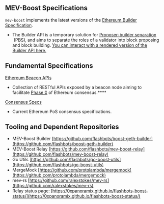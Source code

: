 ## MEV-Boost Specifications

`mev-boost` implements the latest versions of the [Ethereum Builder Specification](https://github.com/ethereum/builder-specs/blob/main/specs/builder.md).

- The Builder API is a temporary solution for [Proposer-builder separation](https://ethresear.ch/t/proposer-block-builder-separation-friendly-fee-market-designs/9725)
 (PBS), and aims to separate the roles of a validator into block proposing and block building. [You can interact with a rendered version of the Builder API here.](https://ethereum.github.io/builder-specs/#/Builder/status)

## Fundamental Specifications

[Ethereum Beacon APIs](https://github.com/ethereum/beacon-APIs)

- Collection of RESTful APIs exposed by a beacon node aiming to facilitate [Phase 0](https://www.notion.so/WIP-MEV-Boost-Docs-Revision-DRAFT-73ad491a1e5a492a9977b1070e37af39) of Ethereum consensus.****

[Consensus Specs](https://github.com/ethereum/consensus-specs)

- Current Ethereum PoS consensus specifications.

## Tooling and Dependent Repositories

- MEV-Boost Builder [https://github.com/flashbots/boost-geth-builder](https://github.com/flashbots/boost-geth-builder)
- MEV-Boost Relay [https://github.com/flashbots/mev-boost-relay](https://github.com/flashbots/mev-boost-relay)
- Go Utils [https://github.com/flashbots/go-boost-utils](https://github.com/flashbots/go-boost-utils)
- MergeMock [https://github.com/protolambda/mergemock](https://github.com/protolambda/mergemock)
- mev-rs [https://github.com/ralexstokes/mev-rs](https://github.com/ralexstokes/mev-rs)
- Relay status page: [https://0xpanoramix.github.io/flashbots-boost-status/](https://0xpanoramix.github.io/flashbots-boost-status/)